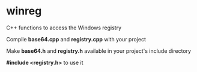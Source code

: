 # winreg
C++ functions to access the Windows registry

Compile __base64.cpp__ and __registry.cpp__ with your project

Make __base64.h__ and __registry.h__ available in your project's include directory

__#include <registry.h>__ to use it
